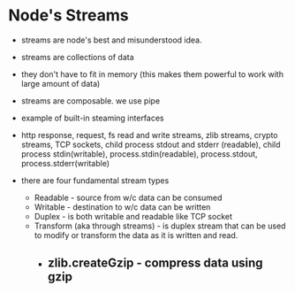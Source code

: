 # Node's Streams
- streams are node's best and misunderstood idea.

- streams are collections of data
- they don't have to fit in memory (this makes them powerful to work with large amount of data)
- streams are composable. we use pipe
- example of built-in steaming interfaces
- http response, request, fs read and write streams, zlib streams, crypto streams, TCP sockets, child process stdout and stderr (readable), child process stdin(writable), process.stdin(readable), process.stdout, process.stderr(writable)


- there are four fundamental stream types
    - Readable - source from w/c data can be consumed
    - Writable - destination to w/c data can be written
    - Duplex - is both writable and readable like TCP socket
    - Transform (aka through streams) - is duplex stream that can be used to modify or transform the data as it is written and read.
        - zlib.createGzip - compress data using gzip
            - 